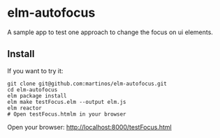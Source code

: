 # elm-autofocus

A sample app to test one approach to change the focus on ui elements.

## Install

If you want to try it:

    git clone git@github.com:martinos/elm-autofocus.git
    cd elm-autofocus
    elm package install
    elm make testFocus.elm --output elm.js
    elm reactor
    # Open testFocus.htmlm in your browser

Open your browser: [http://localhost:8000/testFocus.html](http://localhost:8000/testFocus.html)

